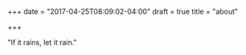 +++
date = "2017-04-25T08:09:02-04:00"
draft = true
title = "about"

+++

"If it rains, let it rain."